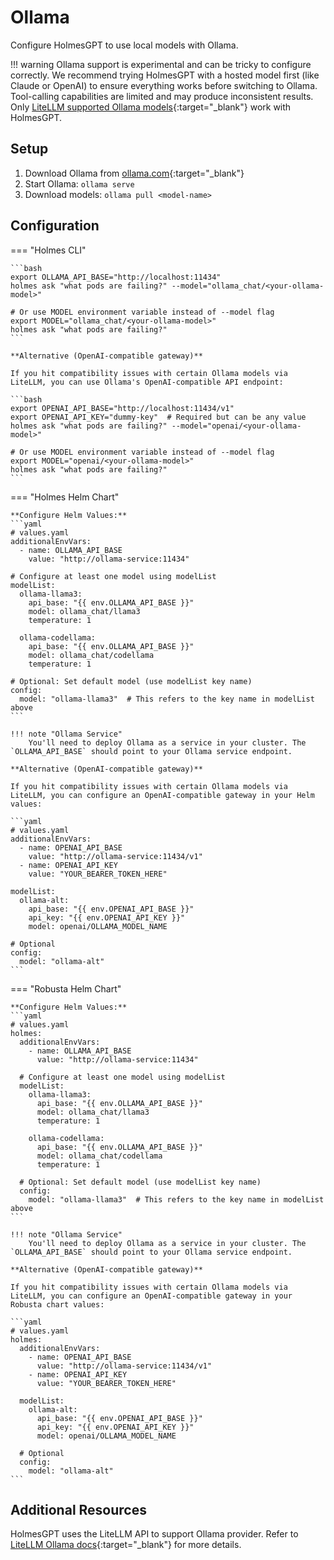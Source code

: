 # Ollama

Configure HolmesGPT to use local models with Ollama.

!!! warning
    Ollama support is experimental and can be tricky to configure correctly. We recommend trying HolmesGPT with a hosted model first (like Claude or OpenAI) to ensure everything works before switching to Ollama. Tool-calling capabilities are limited and may produce inconsistent results. Only [LiteLLM supported Ollama models](https://docs.litellm.ai/docs/providers/ollama#ollama-models){:target="_blank"} work with HolmesGPT.

## Setup

1. Download Ollama from [ollama.com](https://ollama.com/){:target="_blank"}
2. Start Ollama: `ollama serve`
3. Download models: `ollama pull <model-name>`

## Configuration

=== "Holmes CLI"

    ```bash
    export OLLAMA_API_BASE="http://localhost:11434"
    holmes ask "what pods are failing?" --model="ollama_chat/<your-ollama-model>"

    # Or use MODEL environment variable instead of --model flag
    export MODEL="ollama_chat/<your-ollama-model>"
    holmes ask "what pods are failing?"
    ```

    **Alternative (OpenAI-compatible gateway)**

    If you hit compatibility issues with certain Ollama models via LiteLLM, you can use Ollama's OpenAI-compatible API endpoint:

    ```bash
    export OPENAI_API_BASE="http://localhost:11434/v1"
    export OPENAI_API_KEY="dummy-key"  # Required but can be any value
    holmes ask "what pods are failing?" --model="openai/<your-ollama-model>"

    # Or use MODEL environment variable instead of --model flag
    export MODEL="openai/<your-ollama-model>"
    holmes ask "what pods are failing?"
    ```

=== "Holmes Helm Chart"

    **Configure Helm Values:**
    ```yaml
    # values.yaml
    additionalEnvVars:
      - name: OLLAMA_API_BASE
        value: "http://ollama-service:11434"

    # Configure at least one model using modelList
    modelList:
      ollama-llama3:
        api_base: "{{ env.OLLAMA_API_BASE }}"
        model: ollama_chat/llama3
        temperature: 1

      ollama-codellama:
        api_base: "{{ env.OLLAMA_API_BASE }}"
        model: ollama_chat/codellama
        temperature: 1

    # Optional: Set default model (use modelList key name)
    config:
      model: "ollama-llama3"  # This refers to the key name in modelList above
    ```

    !!! note "Ollama Service"
        You'll need to deploy Ollama as a service in your cluster. The `OLLAMA_API_BASE` should point to your Ollama service endpoint.

    **Alternative (OpenAI-compatible gateway)**

    If you hit compatibility issues with certain Ollama models via LiteLLM, you can configure an OpenAI-compatible gateway in your Helm values:

    ```yaml
    # values.yaml
    additionalEnvVars:
      - name: OPENAI_API_BASE
        value: "http://ollama-service:11434/v1"
      - name: OPENAI_API_KEY
        value: "YOUR_BEARER_TOKEN_HERE"

    modelList:
      ollama-alt:
        api_base: "{{ env.OPENAI_API_BASE }}"
        api_key: "{{ env.OPENAI_API_KEY }}"
        model: openai/OLLAMA_MODEL_NAME

    # Optional
    config:
      model: "ollama-alt"
    ```

=== "Robusta Helm Chart"

    **Configure Helm Values:**
    ```yaml
    # values.yaml
    holmes:
      additionalEnvVars:
        - name: OLLAMA_API_BASE
          value: "http://ollama-service:11434"

      # Configure at least one model using modelList
      modelList:
        ollama-llama3:
          api_base: "{{ env.OLLAMA_API_BASE }}"
          model: ollama_chat/llama3
          temperature: 1

        ollama-codellama:
          api_base: "{{ env.OLLAMA_API_BASE }}"
          model: ollama_chat/codellama
          temperature: 1

      # Optional: Set default model (use modelList key name)
      config:
        model: "ollama-llama3"  # This refers to the key name in modelList above
    ```

    !!! note "Ollama Service"
        You'll need to deploy Ollama as a service in your cluster. The `OLLAMA_API_BASE` should point to your Ollama service endpoint.

    **Alternative (OpenAI-compatible gateway)**

    If you hit compatibility issues with certain Ollama models via LiteLLM, you can configure an OpenAI-compatible gateway in your Robusta chart values:

    ```yaml
    # values.yaml
    holmes:
      additionalEnvVars:
        - name: OPENAI_API_BASE
          value: "http://ollama-service:11434/v1"
        - name: OPENAI_API_KEY
          value: "YOUR_BEARER_TOKEN_HERE"

      modelList:
        ollama-alt:
          api_base: "{{ env.OPENAI_API_BASE }}"
          api_key: "{{ env.OPENAI_API_KEY }}"
          model: openai/OLLAMA_MODEL_NAME

      # Optional
      config:
        model: "ollama-alt"
    ```

## Additional Resources

HolmesGPT uses the LiteLLM API to support Ollama provider. Refer to [LiteLLM Ollama docs](https://docs.litellm.ai/docs/providers/ollama){:target="_blank"} for more details.

